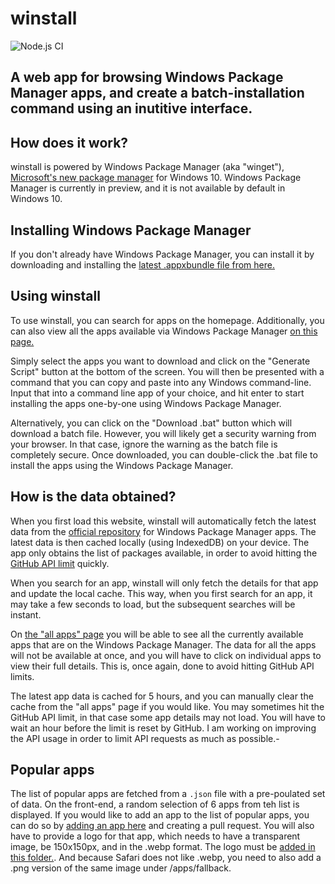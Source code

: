 # winstall

![Node.js CI](https://github.com/usmslm102/winstall/workflows/Node.js%20CI/badge.svg?branch=master)

## A web app for browsing Windows Package Manager apps, and create a batch-installation command using an inutitive interface.  

How does it work?
-----------------------

winstall is powered by Windows Package Manager (aka "winget"), [Microsoft's new package manager](https://devblogs.microsoft.com/commandline/windows-package-manager-preview/) for Windows 10. Windows Package Manager is currently in preview, and it is not available by default in Windows 10.

Installing Windows Package Manager
----------------------------------

If you don't already have Windows Package Manager, you can install it by downloading and installing the [latest .appxbundle file from here.](https://github.com/microsoft/winget-cli/releases)

Using winstall
--------------

To use winstall, you can search for apps on the homepage. Additionally, you can also view all the apps available via Windows Package Manager [on this page.](https://winstall.app//store)

Simply select the apps you want to download and click on the "Generate Script" button at the bottom of the screen. You will then be presented with a command that you can copy and paste into any Windows command-line. Input that into a command line app of your choice, and hit enter to start installing the apps one-by-one using Windows Package Manager.

Alternatively, you can click on the "Download .bat" button which will download a batch file. However, you will likely get a security warning from your browser. In that case, ignore the warning as the batch file is completely secure. Once downloaded, you can double-click the .bat file to install the apps using the Windows Package Manager.

How is the data obtained?
-------------------------

When you first load this website, winstall will automatically fetch the latest data from the [official repository](https://github.com/microsoft/winget-pkgs) for Windows Package Manager apps. The latest data is then cached locally (using IndexedDB) on your device. The app only obtains the list of packages available, in order to avoid hitting the [GitHub API limit](https://developer.github.com/v3/#rate-limiting) quickly.

When you search for an app, winstall will only fetch the details for that app and update the local cache. This way, when you first search for an app, it may take a few seconds to load, but the subsequent searches will be instant.

On [the "all apps" page](https://winstall.app/store) you will be able to see all the currently available apps that are on the Windows Package Manager. The data for all the apps will not be available at once, and you will have to click on individual apps to view their full details. This is, once again, done to avoid hitting GitHub API limits.

The latest app data is cached for 5 hours, and you can manually clear the cache from the "all apps" page if you would like. You may sometimes hit the GitHub API limit, in that case some app details may not load. You will have to wait an hour before the limit is reset by GitHub. I am working on improving the API usage in order to limit API requests as much as possible.-

Popular apps
------------

The list of popular apps are fetched from a `.json` file with a pre-poulated set of data. On the front-end, a random selection of 6 apps from teh list is displayed. If you would like to add an app to the list of popular apps, you can do so by [adding an app here](https://github.com/MehediH/winstall/blob/master/src/data/popularApps.json) and creating a pull request. You will also have to provide a logo for that app, which needs to have a transparent image, be 150x150px, and in the .webp format. The logo must be [added in this folder.](https://github.com/MehediH/winstall/tree/master/src/assets/apps). And because Safari does not like .webp, you need to also add a .png version of the same image under /apps/fallback.
